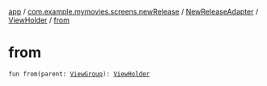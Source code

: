 [app](../../../index.md) / [com.example.mymovies.screens.newRelease](../../index.md) / [NewReleaseAdapter](../index.md) / [ViewHolder](index.md) / [from](./from.md)

# from

`fun from(parent: `[`ViewGroup`](https://developer.android.com/reference/android/view/ViewGroup.html)`): `[`ViewHolder`](index.md)